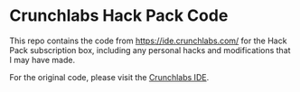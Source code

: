 # Crunchlabs Hack Pack Code

This repo contains the code from https://ide.crunchlabs.com/ for the Hack Pack subscription box, including any personal hacks and
modifications that I may have made.

For the original code, please visit the [Crunchlabs IDE](https://ide.crunchlabs.com/).
